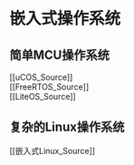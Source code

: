 # 嵌入式操作系统

## 简单MCU操作系统

[[uCOS_Source]]  
[[FreeRTOS_Source]]  
[[LiteOS_Source]]


## 复杂的Linux操作系统
[[嵌入式Linux_Source]]